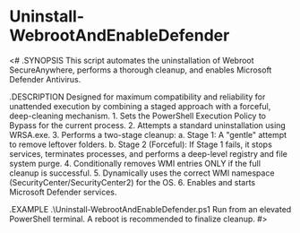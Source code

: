 # Uninstall-WebrootAndEnableDefender

<#
.SYNOPSIS
    This script automates the uninstallation of Webroot SecureAnywhere, performs a thorough cleanup, and enables Microsoft Defender Antivirus.

.DESCRIPTION
    Designed for maximum compatibility and reliability for unattended execution by combining a staged approach with a forceful, deep-cleaning mechanism.
    1.  Sets the PowerShell Execution Policy to Bypass for the current process.
    2.  Attempts a standard uninstallation using WRSA.exe.
    3.  Performs a two-stage cleanup:
        a. Stage 1: A "gentle" attempt to remove leftover folders.
        b. Stage 2 (Forceful): If Stage 1 fails, it stops services, terminates processes, and performs a deep-level registry and file system purge.
    4.  Conditionally removes WMI entries ONLY if the full cleanup is successful.
    5.  Dynamically uses the correct WMI namespace (SecurityCenter/SecurityCenter2) for the OS.
    6.  Enables and starts Microsoft Defender services.

.EXAMPLE
    .\Uninstall-WebrootAndEnableDefender.ps1
    Run from an elevated PowerShell terminal. A reboot is recommended to finalize cleanup.
#>
